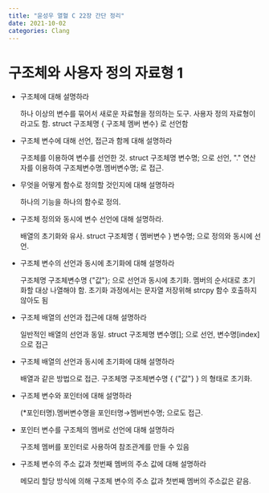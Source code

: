 ```yaml
---
title: "윤성우 열혈 C 22장 간단 정리"
date: 2021-10-02
categories: Clang
---
```


# 구조체와 사용자 정의 자료형 1

- 구조체에 대해 설명하라

  하나 이상의 변수를 묶어서 새로운 자료형을 정의하는 도구. 사용자 정의 자료형이라고도 함. struct 구조체명 { 구조체 멤버 변수} 로 선언함

- 구조체 변수에 대해 선언, 접근과 함께 대해 설명하라

  구조체를 이용하여 변수를 선언한 것. struct 구조체명 변수명; 으로 선언, "." 연산자를 이용하여 구조체변수명.멤버변수명; 로 접근.

- 무엇을 어떻게 함수로 정의할 것인지에 대해 설명하라

  하나의 기능을 하나의 함수로 정의.

- 구조체 정의와 동시에 변수 선언에 대해 설명하라.

  배열의 초기화와 유사. struct 구조체명 { 멤버변수 } 변수명; 으로 정의와 동시에 선언.

- 구조체 변수의 선언과 동시에 초기화에 대해 설명하라

  구조체명 구조체변수명 {"값"}; 으로 선언과 동시에 초기화. 멤버의 순서대로 초기화할 대상 나열해야 함. 초기화 과정에서는 문자열 저장위해 strcpy 함수 호출하지 않아도 됨

- 구조체 배열의 선언과 접근에 대해 설명하라

  일반적인 배열의 선언과 동일. struct 구조체명 변수명[]; 으로 선언, 변수명[index] 으로 접근

- 구조체 배열의 선언과 동시에 초기화에 대해 설명하라

  배열과 같은 방법으로 접근. 구조체명 구조체변수명 { {"값"} } 의 형태로 초기화.

- 구조체 변수와 포인터에 대해 설명하라

  (\*포인터명).멤버변수명을 포인터명→멤버번수명; 으로도 접근.

- 포인터 변수를 구조체의 멤버로 선언에 대해 설명하라

  구조체 멤버를 포인터로 사용하여 참조관계를 만들 수 있음

- 구조체 변수의 주소 값과 첫번째 멤버의 주소 값에 대해 설명하라

  메모리 할당 방식에 의해 구조체 변수의 주소 값과 첫번째 멤버의 주소값은 같음.
